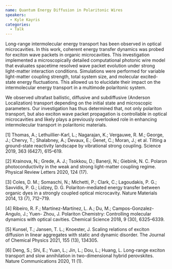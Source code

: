 ```yaml
---
name: Quantum Energy Diffusion in Polaritonic Wires
speakers:
  - Kyle Kayris
categories:
  - Talk
---
```


Long-range intermolecular energy transport has been observed in optical microcavities. In this work, coherent energy transfer dynamics was probed for exciton wave packets in organic microcavities. This investigation implemented a microscopically detailed computational photonic wire model that evaluates spacetime resolved wave packet evolution under strong light-matter interaction conditions. Simulations were performed for variable light-matter coupling strength, total system size, and molecular excited-state energy fluctuations. This allowed us to elucidate their impact on the intermolecular energy transport in a multimode polaritonic system. 
 
We observed ultrafast ballistic, diffusive and subdiffusive (Anderson Localization) transport depending on the initial state and microscopic parameters. Our investigation has thus determined that, not only polariton transport, but also exciton wave packet propagation is controllable in optical microcavities and likely plays a previously overlooked role in enhancing intermolecular transport in polaritonic materials.


[1] Thomas, A.; Lethuillier-Karl, L.; Nagarajan, K.; Vergauwe, R. M.; George, J.; Chervy, T.; Shalabney, A.; Devaux, E.; Genet, C.; Moran, J.; et al. Tilting a ground-state reactivity landscape by vibrational strong coupling. Science 2019, 363 (6427), 615–619. 

[2] Krainova, N.; Grede, A. J.; Tsokkou, D.; Banerji, N.; Giebink, N. C. Polaron photoconductivity in the weak and strong light-matter coupling regime. Physical Review Letters 2020, 124 (17). 

[3] Coles, D. M.; Somaschi, N.; Michetti, P.; Clark, C.; Lagoudakis, P. G.; Savvidis, P. G.; Lidzey, D. G. Polariton-mediated energy transfer between organic dyes in a strongly coupled optical microcavity. Nature Materials 2014, 13 (7), 712–719. 

[4] Ribeiro, R. F.; Martínez-Martínez, L. A.; Du, M.; Campos-Gonzalez-Angulo, J.; Yuen- Zhou, J. Polariton Chemistry: Controlling molecular dynamics with optical cavities. Chemical Science 2018, 9 (30), 6325–6339. 

[5] Kunsel, T.; Jansen, T. L.; Knoester, J. Scaling relations of exciton diffusion in linear aggregates with static and dynamic disorder. The Journal of Chemical Physics 2021, 155 (13), 134305. 

[6] Deng, S.; Shi, E.; Yuan, L.; Jin, L.; Dou, L.; Huang, L. Long-range exciton transport and slow annihilation in two-dimensional hybrid perovskites. Nature Communications 2020, 11 (1).